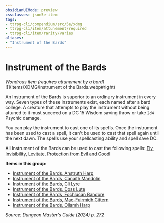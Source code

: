 ```yaml
---
obsidianUIMode: preview
cssclasses: json5e-item
tags:
- ttrpg-cli/compendium/src/5e/xdmg
- ttrpg-cli/item/attunement/required
- ttrpg-cli/item/rarity/varies
aliases: 
- "Instrument of the Bards"
---
```

# Instrument of the Bards
*Wondrous item (requires attunement by a bard)*  
![](items/XDMG/Instrument of the Bards.webp#right)  


An Instrument of the Bards is superior to an ordinary instrument in every way. Seven types of these instruments exist, each named after a bard college. A creature that attempts to play the instrument without being attuned to it must succeed on a DC 15 Wisdom saving throw or take `2d4` Psychic damage.

You can play the instrument to cast one of its spells. Once the instrument has been used to cast a spell, it can't be used to cast that spell again until the next dawn. The spells use your spellcasting ability and spell save DC.

All Instrument of the Bards can be used to cast the following spells: [Fly](fly-xphb.md), [Invisibility](invisibility-xphb.md), [Levitate](/3-Compendium/CLI/spells/levitate-xphb.md), [Protection from Evil and Good](/3-Compendium/CLI/spells/protection-from-evil-and-good-xphb.md)

**Items in this group:**

- [Instrument of the Bards, Anstruth Harp](instrument-of-the-bards-anstruth-harp-xdmg.md)
- [Instrument of the Bards, Canaith Mandolin](instrument-of-the-bards-canaith-mandolin-xdmg.md)
- [Instrument of the Bards, Cli Lyre](instrument-of-the-bards-cli-lyre-xdmg.md)
- [Instrument of the Bards, Doss Lute](instrument-of-the-bards-doss-lute-xdmg.md)
- [Instrument of the Bards, Fochlucan Bandore](instrument-of-the-bards-fochlucan-bandore-xdmg.md)
- [Instrument of the Bards, Mac-Fuirmidh Cittern](instrument-of-the-bards-mac-fuirmidh-cittern-xdmg.md)
- [Instrument of the Bards, Ollamh Harp](instrument-of-the-bards-ollamh-harp-xdmg.md)

*Source: Dungeon Master's Guide (2024) p. 272*